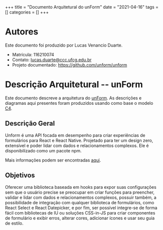 +++
title = "Documento Arquitetural do unForm"
date = "2021-04-16"
tags = []
categories = []
+++

# Autores

Este documento foi produzido por Lucas Venancio Duarte.

- Matrícula: 116210074
- Contato: lucas.duarte@ccc.ufcg.edu.br
- Projeto documentado: https://github.com/unform/unform

# Descrição Arquitetural -- unForm

Este documento descreve a arquitetura do [unForm](https://github.com/unform/unform).
As descrições e diagramas aqui presentes foram produzidos usando como base o modelo [C4](https://c4model.com/).

## Descrição Geral

Unform é uma API focada em desempenho para criar experiências de formulários para React e React Native. Projetado para ter um design zero, extensível e poder lidar com dados e relacionamentos complexos. Ele é disponibilizado como um pacote npm.

Mais informações podem ser encontradas [aqui](https://unform.dev/).

## Objetivos

Oferecer uma biblioteca baseada em hooks para expor suas configurações sem que o usuário precise se preocupar em criar funções para preencher, validar e lidar com dados e relacionamentos complexos, possuir também, a possibilidade de integração com qualquer biblioteca de formulários, como React Select e React Datepicker, e por fim, ser possível integre-se de forma fácil  com bibliotecas de IU ou soluções CSS-in-JS para criar componentes de formulário e exibir erros, alterar cores, adicionar ícones e usar seu guia de estilo.